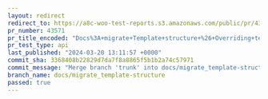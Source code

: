 ```yaml
---
layout: redirect
redirect_to: https://a8c-woo-test-reports.s3.amazonaws.com/public/pr/43571/api/index.html
pr_number: 43571
pr_title_encoded: "Docs%3A+migrate+Template+structure+%26+Overriding+templates+via+a+theme"
pr_test_type: api
last_published: "2024-03-20 13:11:57 +0000"
commit_sha: 3368408b22829d7da7f8a8865f5b1b2a74c57971
commit_message: "Merge branch 'trunk' into docs/migrate_template-structure"
branch_name: docs/migrate_template-structure
passed: true
---
```

